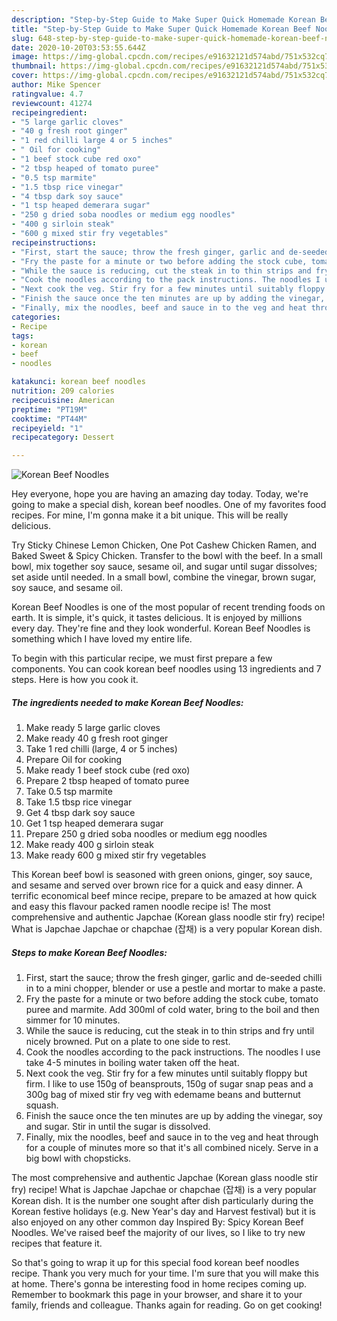 ```yaml
---
description: "Step-by-Step Guide to Make Super Quick Homemade Korean Beef Noodles"
title: "Step-by-Step Guide to Make Super Quick Homemade Korean Beef Noodles"
slug: 648-step-by-step-guide-to-make-super-quick-homemade-korean-beef-noodles
date: 2020-10-20T03:53:55.644Z
image: https://img-global.cpcdn.com/recipes/e91632121d574abd/751x532cq70/korean-beef-noodles-recipe-main-photo.jpg
thumbnail: https://img-global.cpcdn.com/recipes/e91632121d574abd/751x532cq70/korean-beef-noodles-recipe-main-photo.jpg
cover: https://img-global.cpcdn.com/recipes/e91632121d574abd/751x532cq70/korean-beef-noodles-recipe-main-photo.jpg
author: Mike Spencer
ratingvalue: 4.7
reviewcount: 41274
recipeingredient:
- "5 large garlic cloves"
- "40 g fresh root ginger"
- "1 red chilli large 4 or 5 inches"
- " Oil for cooking"
- "1 beef stock cube red oxo"
- "2 tbsp heaped of tomato puree"
- "0.5 tsp marmite"
- "1.5 tbsp rice vinegar"
- "4 tbsp dark soy sauce"
- "1 tsp heaped demerara sugar"
- "250 g dried soba noodles or medium egg noodles"
- "400 g sirloin steak"
- "600 g mixed stir fry vegetables"
recipeinstructions:
- "First, start the sauce; throw the fresh ginger, garlic and de-seeded chilli in to a mini chopper, blender or use a pestle and mortar to make a paste."
- "Fry the paste for a minute or two before adding the stock cube, tomato puree and marmite. Add 300ml of cold water, bring to the boil and then simmer for 10 minutes."
- "While the sauce is reducing, cut the steak in to thin strips and fry until nicely browned. Put on a plate to one side to rest."
- "Cook the noodles according to the pack instructions. The noodles I use take 4-5 minutes in boiling water taken off the heat."
- "Next cook the veg. Stir fry for a few minutes until suitably floppy but firm. I like to use 150g of beansprouts, 150g of sugar snap peas and a 300g bag of mixed stir fry veg with edemame beans and butternut squash."
- "Finish the sauce once the ten minutes are up by adding the vinegar, soy and sugar. Stir in until the sugar is dissolved."
- "Finally, mix the noodles, beef and sauce in to the veg and heat through for a couple of minutes more so that it&#39;s all combined nicely. Serve in a big bowl with chopsticks."
categories:
- Recipe
tags:
- korean
- beef
- noodles

katakunci: korean beef noodles 
nutrition: 209 calories
recipecuisine: American
preptime: "PT19M"
cooktime: "PT44M"
recipeyield: "1"
recipecategory: Dessert

---
```



![Korean Beef Noodles](https://img-global.cpcdn.com/recipes/e91632121d574abd/751x532cq70/korean-beef-noodles-recipe-main-photo.jpg)

Hey everyone, hope you are having an amazing day today. Today, we're going to make a special dish, korean beef noodles. One of my favorites food recipes. For mine, I'm gonna make it a bit unique. This will be really delicious.

Try Sticky Chinese Lemon Chicken, One Pot Cashew Chicken Ramen, and Baked Sweet &amp; Spicy Chicken. Transfer to the bowl with the beef. In a small bowl, mix together soy sauce, sesame oil, and sugar until sugar dissolves; set aside until needed. In a small bowl, combine the vinegar, brown sugar, soy sauce, and sesame oil.

Korean Beef Noodles is one of the most popular of recent trending foods on earth. It is simple, it's quick, it tastes delicious. It is enjoyed by millions every day. They're fine and they look wonderful. Korean Beef Noodles is something which I have loved my entire life.


To begin with this particular recipe, we must first prepare a few components. You can cook korean beef noodles using 13 ingredients and 7 steps. Here is how you cook it.

<!--inarticleads1-->

##### The ingredients needed to make Korean Beef Noodles:

1. Make ready 5 large garlic cloves
1. Make ready 40 g fresh root ginger
1. Take 1 red chilli (large, 4 or 5 inches)
1. Prepare  Oil for cooking
1. Make ready 1 beef stock cube (red oxo)
1. Prepare 2 tbsp heaped of tomato puree
1. Take 0.5 tsp marmite
1. Take 1.5 tbsp rice vinegar
1. Get 4 tbsp dark soy sauce
1. Get 1 tsp heaped demerara sugar
1. Prepare 250 g dried soba noodles or medium egg noodles
1. Make ready 400 g sirloin steak
1. Make ready 600 g mixed stir fry vegetables


This Korean beef bowl is seasoned with green onions, ginger, soy sauce, and sesame and served over brown rice for a quick and easy dinner. A terrific economical beef mince recipe, prepare to be amazed at how quick and easy this flavour packed ramen noodle recipe is! The most comprehensive and authentic Japchae (Korean glass noodle stir fry) recipe! What is Japchae Japchae or chapchae (잡채) is a very popular Korean dish. 

<!--inarticleads2-->

##### Steps to make Korean Beef Noodles:

1. First, start the sauce; throw the fresh ginger, garlic and de-seeded chilli in to a mini chopper, blender or use a pestle and mortar to make a paste.
1. Fry the paste for a minute or two before adding the stock cube, tomato puree and marmite. Add 300ml of cold water, bring to the boil and then simmer for 10 minutes.
1. While the sauce is reducing, cut the steak in to thin strips and fry until nicely browned. Put on a plate to one side to rest.
1. Cook the noodles according to the pack instructions. The noodles I use take 4-5 minutes in boiling water taken off the heat.
1. Next cook the veg. Stir fry for a few minutes until suitably floppy but firm. I like to use 150g of beansprouts, 150g of sugar snap peas and a 300g bag of mixed stir fry veg with edemame beans and butternut squash.
1. Finish the sauce once the ten minutes are up by adding the vinegar, soy and sugar. Stir in until the sugar is dissolved.
1. Finally, mix the noodles, beef and sauce in to the veg and heat through for a couple of minutes more so that it&#39;s all combined nicely. Serve in a big bowl with chopsticks.


The most comprehensive and authentic Japchae (Korean glass noodle stir fry) recipe! What is Japchae Japchae or chapchae (잡채) is a very popular Korean dish. It is the number one sought after dish particularly during the Korean festive holidays (e.g. New Year&#39;s day and Harvest festival) but it is also enjoyed on any other common day Inspired By: Spicy Korean Beef Noodles. We&#39;ve raised beef the majority of our lives, so I like to try new recipes that feature it. 

So that's going to wrap it up for this special food korean beef noodles recipe. Thank you very much for your time. I'm sure that you will make this at home. There's gonna be interesting food in home recipes coming up. Remember to bookmark this page in your browser, and share it to your family, friends and colleague. Thanks again for reading. Go on get cooking!
